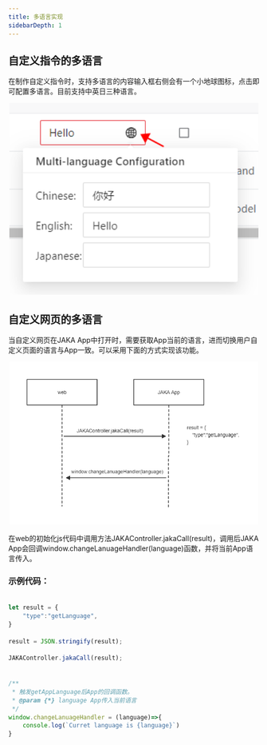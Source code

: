 ```yaml
---
title: 多语言实现
sidebarDepth: 1
---
```


## 自定义指令的多语言

在制作自定义指令时，支持多语言的内容输入框右侧会有一个小地球图标，点击即可配置多语言。目前支持中英日三种语言。

<div align="center"><img width="500"  src="../../../resource/ch/AddOn/multiLanguage/multiLan.png"/></div>

## 自定义网页的多语言

当自定义网页在JAKA App中打开时，需要获取App当前的语言，进而切换用户自定义页面的语言与App一致。可以采用下面的方式实现该功能。


<div align="center"><img width="500"  src="../../../resource/ch/AddOn/multiLanguage/getLanuage.png"/></div>

在web的初始化js代码中调用方法JAKAController.jakaCall(result)，调用后JAKA App会回调window.changeLanuageHandler(language)函数，并将当前App语言传入。

### 示例代码：

```js

let result = {
    "type":"getLanguage",
}

result = JSON.stringify(result);

JAKAController.jakaCall(result);


/**
 * 触发getAppLanguage后App的回调函数。
 * @param {*} language App传入当前语言
 */
window.changeLanuageHandler = (language)=>{
    console.log(`Curret language is {language}`)
}

```